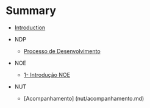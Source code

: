 # Summary

* [Introduction](README.md)
* NDP
  * [Processo de Desenvolvimento](ndp/processo-de-desenvolvimento.md)

* NOE
	*	[1- Introdução NOE](noe/noe-introducao.md)

* NUT
	* [Acompanhamento] (nut/acompanhamento.md)